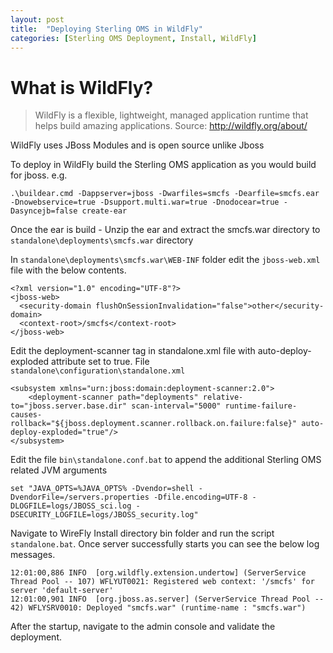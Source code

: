 ```yaml
---
layout: post
title:  "Deploying Sterling OMS in WildFly"
categories: [Sterling OMS Deployment, Install, WildFly]
---
```

# What is WildFly?
>WildFly is a flexible, lightweight, managed application runtime that helps build amazing applications.
> Source: http://wildfly.org/about/
>

WildFly uses JBoss Modules and is open source unlike Jboss


To deploy in WildFly build the Sterling OMS application as you would build for jboss. e.g.

```.\buildear.cmd -Dappserver=jboss -Dwarfiles=smcfs -Dearfile=smcfs.ear -Dnowebservice=true -Dsupport.multi.war=true -Dnodocear=true -Dasyncejb=false create-ear```

Once the ear is build - Unzip the ear and extract the smcfs.war directory to ```standalone\deployments\smcfs.war``` directory

In ```standalone\deployments\smcfs.war\WEB-INF``` folder edit the ```jboss-web.xml``` file with the below contents.

```
<?xml version="1.0" encoding="UTF-8"?>
<jboss-web>
  <security-domain flushOnSessionInvalidation="false">other</security-domain>
  <context-root>/smcfs</context-root>
</jboss-web>
```

Edit the deployment-scanner tag in standalone.xml file with auto-deploy-exploded attribute set to true. File ```standalone\configuration\standalone.xml``` 

```
<subsystem xmlns="urn:jboss:domain:deployment-scanner:2.0">
	<deployment-scanner path="deployments" relative-to="jboss.server.base.dir" scan-interval="5000" runtime-failure-causes-rollback="${jboss.deployment.scanner.rollback.on.failure:false}" auto-deploy-exploded="true"/>
</subsystem>
```

Edit the file ```bin\standalone.conf.bat``` to append the additional Sterling OMS related JVM arguments

```
set "JAVA_OPTS=%JAVA_OPTS% -Dvendor=shell -DvendorFile=/servers.properties -Dfile.encoding=UTF-8 -DLOGFILE=logs/JBOSS_sci.log -DSECURITY_LOGFILE=logs/JBOSS_security.log"
```

Navigate to WireFly Install directory bin folder and run the script ```standalone.bat```. Once server successfully starts you can see the below log messages.
```
12:01:00,886 INFO  [org.wildfly.extension.undertow] (ServerService Thread Pool -- 107) WFLYUT0021: Registered web context: '/smcfs' for server 'default-server'
12:01:00,901 INFO  [org.jboss.as.server] (ServerService Thread Pool -- 42) WFLYSRV0010: Deployed "smcfs.war" (runtime-name : "smcfs.war")
```

After the startup, navigate to the admin console and validate the deployment.




